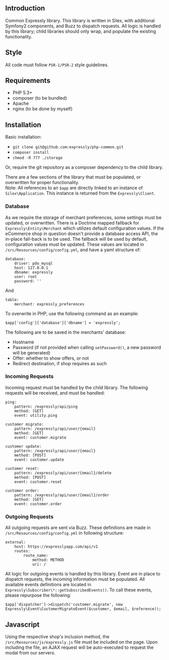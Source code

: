 ## Introduction
Common Expressly library. This library is written in Silex, with additional Symfony2 components, and Buzz to dispatch requests. All logic is handled by this library; child libraries should only wrap, and populate the existing functionality.

## Style
All code must follow `PSR-1/PSR-2` style guidelines.

## Requirements
- PHP 5.3+
- composer (to be bundled)
- Apache
- nginx (to be done by myself)

## Installation
Basic installation:

- `git clone git@github.com:expressly/php-common.git`
- `composer install`
- `chmod -R 777 ./storage`

Or, require the git repository as a composer dependency to the child library.

There are a few sections of the library that must be populated, or overwritten for proper functionality.  
Note: All references to an `$app` are directly linked to an instance of `Silex\Application`. This instance is returned from the `Expressly\Client`.

### Database
As we require the storage of merchant preferences, some settings must be updated, or overwritten.
There is a Doctrine mapped fallback for `Expressly\Entity\Merchant` which utilizes default configuration values. If the eCommerce shop in question doesn't provide a database access API, the in-place fall-back is to be used.
The fallback will be used by default, configuration values must be updated. These values are located in `/src/Resources/config/config.yml`, and have a yaml structure of:

    database:
        driver: pdo_mysql
        host: 127.0.0.1
        dbname: expressly
        user: root
        password: ''
        
And

    table:
        merchant: expressly_preferences
        
To overwrite in PHP, use the following command as an example:
    
    $app['config']['database']['dbname'] = 'expressly';
    
The following are to be saved in the merchants' database:
- Hostname
- Password (if not provided when calling `setPassword()`, a new password will be generated)
- Offer: whether to show offers, or not
- Redirect destination, if shop requires as such    

### Incoming Requests
Incoming request must be handled by the child library. The following requests will be received, and must be handled:

    ping:
        pattern: /expressly/api/ping
        method: [GET]
        event: utility.ping
    
    customer migrate:
        pattern: /expressly/api/user/{email}
        method: [GET]
        event: customer.migrate
    
    customer update:
        pattern: /expressly/api/user/{email}
        method: [POST]
        event: customer.update
    
    customer reset:
        pattern: /expressly/api/user/{email}/delete
        method: [POST]
        event: customer.reset
    
    customer order:
        pattern: /expressly/api/user/{email}/order
        method: [GET]
        event: customer.order


### Outgoing Requests
All outgoing requests are sent via Buzz. These definitions are made in `/src/Resources/config/config.yml` in following structure:

    external:
        host: https://expresslyapp.com/api/v1
        routes:
            route_name:
                method: METHOD
                uri: /

All logic for outgoing events is handled by this library. Event are in place to dispatch requests, the incoming information must be populated. All available events definitions are located in `Expressly\Subscriber\*::getSubscribedEvents()`. To call these events, please repurpose the following:

    $app['dispatcher']->dispatch('customer.migrate', new Expressly\Event\CustomerMigrateEvent($customer, $email, $reference));
    
## Javascript
Using the respective shop's inclusion method, the `/src/Resources/js/expressly.js` file must be included on the page. Upon including the file, an AJAX request will be auto-executed to request the modal from our servers.
